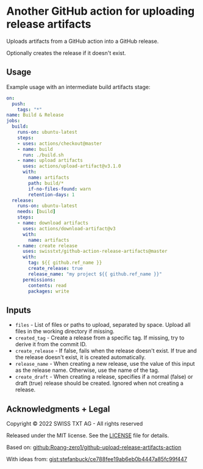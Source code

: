 # Another GitHub action for uploading release artifacts

Uploads artifacts from a GitHub action into a GitHub release.

Optionally creates the release if it doesn't exist.

## Usage

Example usage with an intermediate build artifacts stage:

```yaml
on:
  push:
    tags: "*"
name: Build & Release
jobs:
  build:
    runs-on: ubuntu-latest
    steps:
    - uses: actions/checkout@master
    - name: build
      run: ./build.sh
    - name: upload artifacts
      uses: actions/upload-artifact@v3.1.0
      with:
        name: artifacts
        path: build/*
        if-no-files-found: warn
        retention-days: 1
  release:
    runs-on: ubuntu-latest
    needs: [build]
    steps:
    - name: download artifacts
      uses: actions/download-artifact@v3
      with:
        name: artifacts
    - name: create release
      uses: swisstxt/github-action-release-artifacts@master
      with:
        tag: ${{ github.ref_name }}
        create_release: true
        release_name: "my project ${{ github.ref_name }}"
      permissions:
        contents: read
        packages: write
```

## Inputs

* `files` - List of files or paths to upload, separated by space. Upload all files in the working directory if missing.
* `created_tag` - Create a release from a specific tag. If missing, try to derive it from the commit ID.
* `create_release` - If false, fails when the release doesn't exist. If true and the release doesn't exist, it is created automatically.
* `release_name` - When creating a new release, use the value of this input as the release name. Otherwise, use the name of the tag.
* `create_draft` - When creating a release, specifies if a normal (false) or draft (true) release should be created. Ignored when not creating a release.

## Acknowledgments + Legal

Copyright © 2022 SWISS TXT AG - All rights reserved

Released under the MIT license. See the [LICENSE](LICENSE) file for details.

Based on: [github:Roang-zero1/github-upload-release-artifacts-action](https://github.com/Roang-zero1/github-upload-release-artifacts-action)

With ideas from: [gist:stefanbuck/ce788fee19ab6eb0b4447a85fc99f447](https://gist.github.com/stefanbuck/ce788fee19ab6eb0b4447a85fc99f447)